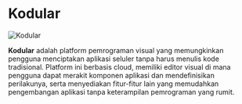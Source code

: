 # **Kodular**

![Kodular](https://github.com/dwiangga12/EcoBin/blob/main/Pembuatan%20Aplikasi/Kodular/Media/kodular2.jpg?raw=true)


**Kodular** adalah platform pemrograman visual yang memungkinkan pengguna menciptakan aplikasi seluler tanpa harus menulis kode tradisional. Platform ini berbasis cloud, memiliki editor visual di mana pengguna dapat merakit komponen aplikasi dan mendefinisikan perilakunya, serta menyediakan fitur-fitur lain yang memudahkan pengembangan aplikasi tanpa keterampilan pemrograman yang rumit.
